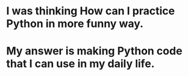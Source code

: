 # I was thinking How can I practice Python in more funny way. 
# My answer is making Python code that I can use in my daily life.
